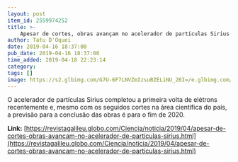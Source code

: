 ```yaml
---
layout: post
item_id: 2559974252
title: >-
    Apesar de cortes, obras avançam no acelerador de partículas Sirius
author: Tatu D'Oquei
date: 2019-04-16 18:37:00
pub_date: 2019-04-16 18:37:00
time_added: 2019-04-18 22:23:14
category: 
tags: []
image: https://s2.glbimg.com/G7U-6F7LNVZmIzsuBZELiNU_26I=/e.glbimg.com/og/ed/f/original/2019/04/12/sirius01_mar19.jpg
---
```


O acelerador de partículas Sirius completou a primeira volta de elétrons recentemente e, mesmo com os seguidos cortes na área científica do país, a previsão para a conclusão das obras é para o fim de 2020.

**Link:** [https://revistagalileu.globo.com/Ciencia/noticia/2019/04/apesar-de-cortes-obras-avancam-no-acelerador-de-particulas-sirius.html](https://revistagalileu.globo.com/Ciencia/noticia/2019/04/apesar-de-cortes-obras-avancam-no-acelerador-de-particulas-sirius.html)

